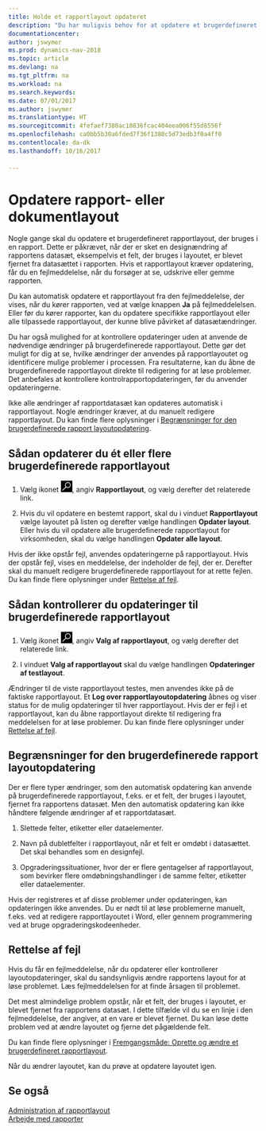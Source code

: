 ```yaml
---
title: Holde et rapportlayout opdateret
description: "Du har muligvis behov for at opdatere et brugerdefineret rapportlayout, der bruges i en rapport. Dette er påkrævet, når der er sket en designændring af rapportens datasæt, eksempelvis et felt, der bruges i layoutet, er blevet fjernet fra datasættet i rapporten."
documentationcenter: 
author: jswymer
ms.prod: dynamics-nav-2018
ms.topic: article
ms.devlang: na
ms.tgt_pltfrm: na
ms.workload: na
ms.search.keywords: 
ms.date: 07/01/2017
ms.author: jswymer
ms.translationtype: HT
ms.sourcegitcommit: 4fefaef7380ac10836fcac404eea006f55d8556f
ms.openlocfilehash: ca0bb5b30a6fded7f36f1380c5d73edb3f0a4ff0
ms.contentlocale: da-dk
ms.lasthandoff: 10/16/2017

---
```

# <a name="updating-report-or-document-layouts"></a>Opdatere rapport- eller dokumentlayout
Nogle gange skal du opdatere et brugerdefineret rapportlayout, der bruges i en rapport. Dette er påkrævet, når der er sket en designændring af rapportens datasæt, eksempelvis et felt, der bruges i layoutet, er blevet fjernet fra datasættet i rapporten. Hvis et rapportlayout kræver opdatering, får du en fejlmeddelelse, når du forsøger at se, udskrive eller gemme rapporten.  
  
Du kan automatisk opdatere et rapportlayout fra den fejlmeddelelse, der vises, når du kører rapporten, ved at vælge knappen **Ja** på fejlmeddelelsen. Eller før du kører rapporter, kan du opdatere specifikke rapportlayout eller alle tilpassede rapportlayout, der kunne blive påvirket af datasætændringer.  
  
Du har også mulighed for at kontrollere opdateringer uden at anvende de nødvendige ændringer på brugerdefinerede rapportlayout. Dette gør det muligt for dig at se, hvilke ændringer der anvendes på rapportlayoutet og identificere mulige problemer i processen. Fra resultaterne, kan du åbne de brugerdefinerede rapportlayout direkte til redigering for at løse problemer. Det anbefales at kontrollere kontrolrapportopdateringen, før du anvender opdateringerne.  
  
Ikke alle ændringer af rapportdatasæt kan opdateres automatisk i rapportlayout. Nogle ændringer kræver, at du manuelt redigere rapportlayout. Du kan finde flere oplysninger i [Begrænsninger for den brugerdefinerede rapport layoutopdatering](ui-update-report-layouts.md#UpdateLimitations).  
  
## <a name="to-update-one-or-more-custom-report-layouts"></a>Sådan opdaterer du ét eller flere brugerdefinerede rapportlayout  
  
1.  Vælg ikonet ![Søg efter side eller rapport](media/ui-search/search_small.png "Ikonet Søg efter side eller rapport"), angiv **Rapportlayout**, og vælg derefter det relaterede link.  
  
2.  Hvis du vil opdatere en bestemt rapport, skal du i vinduet **Rapportlayout** vælge layoutet på listen og derefter vælge handlingen **Opdater layout**. Eller hvis du vil opdatere alle brugerdefinerede rapportlayout for virksomheden, skal du vælge handlingen **Opdater alle layout**.  

Hvis der ikke opstår fejl, anvendes opdateringerne på rapportlayout. Hvis der opstår fejl, vises en meddelelse, der indeholder de fejl, der er. Derefter skal du manuelt redigere brugerdefinerede rapportlayout for at rette fejlen. Du kan finde flere oplysninger under [Rettelse af fejl](ui-update-report-layouts.md#FixErrors).  

## <a name="to-test-custom-report-layout-updates"></a>Sådan kontrollerer du opdateringer til brugerdefinerede rapportlayout  
  
1.  Vælg ikonet ![Søg efter side eller rapport](media/ui-search/search_small.png "Ikonet Søg efter side eller rapport"), angiv **Valg af rapportlayout**, og vælg derefter det relaterede link.  
  
2.  I vinduet **Valg af rapportlayout** skal du vælge handlingen **Opdateringer af testlayout**.  
  
 Ændringer til de viste rapportlayout testes, men anvendes ikke på de faktiske rapportlayout. Et **Log over rapportlayoutopdatering** åbnes og viser status for de mulig opdateringer til hver rapportlayout. Hvis der er fejl i et rapportlayout, kan du åbne rapportlayout direkte til redigering fra meddelelsen for at løse problemer. Du kan finde flere oplysninger under [Rettelse af fejl](ui-update-report-layouts.md#FixErrors).  
  
##  <a name="UpdateLimitations"></a> Begrænsninger for den brugerdefinerede rapport layoutopdatering  
 Der er flere typer ændringer, som den automatisk opdatering kan anvende på brugerdefinerede rapportlayout, f.eks. er et felt, der bruges i layoutet, fjernet fra rapportens datasæt. Men den automatisk opdatering kan ikke håndtere følgende ændringer af et rapportdatasæt.  
  
1.  Slettede felter, etiketter eller dataelementer.  
  
2.  Navn på dubletfelter i rapportlayout, når et felt er omdøbt i datasættet. Det skal behandles som en designfejl.  
  
3.  Opgraderingssituationer, hvor der er flere gentagelser af rapportlayout, som bevirker flere omdøbningshandlinger i de samme felter, etiketter eller dataelementer.  
  
 Hvis der registreres et af disse problemer under opdateringen, kan opdateringen ikke anvendes. Du er nødt til at løse problemerne manuelt, f.eks. ved at redigere rapportlayoutet i Word, eller gennem programmering ved at bruge opgraderingskodeenheder.  
  
##  <a name="FixErrors"></a> Rettelse af fejl  
 Hvis du får en fejlmeddelelse, når du opdaterer eller kontrollerer layoutopdateringer, skal du sandsynligvis ændre rapportens layout for at løse problemet. Læs fejlmeddelelsen for at finde årsagen til problemet.  
  
 Det mest almindelige problem opstår, når et felt, der bruges i layoutet, er blevet fjernet fra rapportens datasæt. I dette tilfælde vil du se en linje i den fejlmeddelelse, der angiver, at en vare er blevet fjernet. Du kan løse dette problem ved at ændre layoutet og fjerne det pågældende felt.  
  
 Du kan finde flere oplysninger i [Fremgangsmåde: Oprette og ændre et brugerdefineret rapportlayout](ui-how-create-custom-report-layout.md#ModifyCustomLayout).  
  
 Når du ændrer layoutet, kan du prøve at opdatere layoutet igen.  
  
## <a name="see-also"></a>Se også  
 [Administration af rapportlayout](ui-manage-report-layouts.md)  
 [Arbejde med rapporter](ui-work-report.md)  
